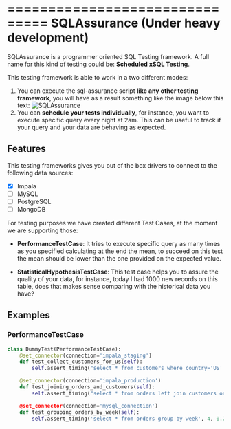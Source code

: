 ===============================
SQLAssurance (Under heavy development)
===============================

SQLAssurance is a programmer oriented SQL Testing framework. A full name for this kind of testing could be: **Scheduled xSQL Testing**.

This testing framework is able to work in a two different modes:

1. You can execute the sql-assurance script **like any other testing framework**, you will have as a result something like the image below this text: ![SQLAssurance](http://i.imgur.com/6DtPK9X.png)
2. You can **schedule your tests individually**, for instance, you want to execute specific query every night at 2am. This can be useful to track if your query and your data are behaving as expected.



Features
--------

This testing frameworks gives you out of the box drivers to connect to the following data sources:

- [x] Impala
- [ ] MySQL
- [ ] PostgreSQL
- [ ] MongoDB

For testing purposes we have created different Test Cases, at the moment we are supporting those:

- **PerformanceTestCase**: It tries to execute specific query as many times as you specified calculating at the end the mean, to succeed on this test the mean should be lower than the one provided on the expected value.

- **StatisticalHypothesisTestCase**: This test case helps you to assure the quality of your data, for instance, today I had 1000 new records on this table, does that makes sense comparing with the historical data you have?

## Examples

### PerformanceTestCase

```python
class DummyTest(PerformanceTestCase):
    @set_connector(connection='impala_staging')
    def test_collect_customers_for_us(self):
        self.assert_timing("select * from customers where country='US' limit 100", 3, 3)

    @set_connector(connection='impala_production')
    def test_joining_orders_and_customers(self):
        self.assert_timing("select * from orders left join customers on fk_customer = id_customer limit 10, 2, 1.2)

    @set_connector(connection='mysql_connection')
    def test_grouping_orders_by_week(self):
        self.assert_timing('select * from orders group by week', 4, 0.2)
```
